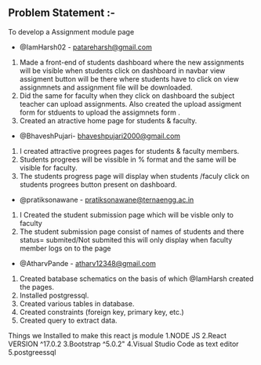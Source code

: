 ## Problem Statement :- 
To develop a Assignment module page 


- @IamHarsh02 - patareharsh@gmail.com
 1. Made a front-end of students dashboard where the new assignments will be visible when students click on dashboard in navbar view assigment button will be there where students  have to click on view assignmnets and assignment file will be downloaded.
 2. Did the same for faculty  when they click on dashboard the subject teacher can upload assignments. Also created the upload assigment form for stduents to upload the assigmnets form  .
 3. Created an atractive home page for students & faculty.


- @BhaveshPujari- bhaveshpujari2000@gmail.com         
 1. I created  attractive  progrees pages for students & faculty members.
 2. Students progrees will be vissible in % format  and the same will be visible for faculty.
 3. The students progress page will display when students /faculy click on  students progrees button  present on dashboard.


- @pratiksonawane  - pratiksonawane@ternaengg.ac.in  
 1. I Created the student submission page which will be visble only to faculty 
 2. The student submission page consist of names of students and there status= submited/Not submited 
    this will only display when faculty member logs on to the page 


- @AtharvPande - atharv12348@gmail.com
 1. Created batabase schematics on the basis of which @IamHarsh created the pages.
 2. Installed postgressql.
 3. Created various tables in database.
 4. Created constraints (foreign key, primary key, etc.)
 5. Created query to extract data.



Things we Installed to make this react js module 
1.NODE JS 
2.React VERSION ^17.0.2
3.Bootstrap ^5.0.2"
4.Visual Studio Code as text editor
5.postgreessql
